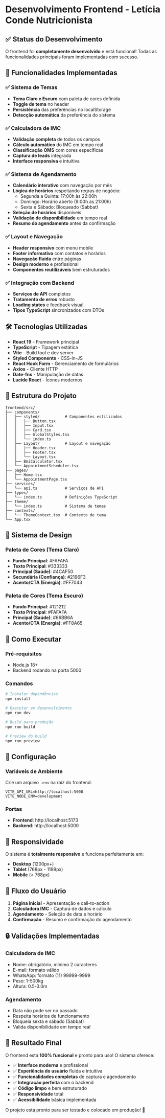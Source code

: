 # Desenvolvimento Frontend - Letícia Conde Nutricionista

## ✅ Status do Desenvolvimento

O frontend foi **completamente desenvolvido** e está funcional! Todas as funcionalidades principais foram implementadas com sucesso.

## 🎯 Funcionalidades Implementadas

### ✅ Sistema de Temas

- **Tema Claro e Escuro** com paleta de cores definida
- **Toggle de tema** no header
- **Persistência** das preferências no localStorage
- **Detecção automática** da preferência do sistema

### ✅ Calculadora de IMC

- **Validação completa** de todos os campos
- **Cálculo automático** do IMC em tempo real
- **Classificação OMS** com cores específicas
- **Captura de leads** integrada
- **Interface responsiva** e intuitiva

### ✅ Sistema de Agendamento

- **Calendário interativo** com navegação por mês
- **Lógica de horários** respeitando regras de negócio:
  - Segunda a Quinta: 17:00h às 22:00h
  - Domingo: Horário aberto (9:00h às 21:00h)
  - Sexta e Sábado: Bloqueado (Sabbat)
- **Seleção de horários** disponíveis
- **Validação de disponibilidade** em tempo real
- **Resumo do agendamento** antes da confirmação

### ✅ Layout e Navegação

- **Header responsivo** com menu mobile
- **Footer informativo** com contatos e horários
- **Navegação fluida** entre páginas
- **Design moderno** e profissional
- **Componentes reutilizáveis** bem estruturados

### ✅ Integração com Backend

- **Serviços de API** completos
- **Tratamento de erros** robusto
- **Loading states** e feedback visual
- **Tipos TypeScript** sincronizados com DTOs

## 🛠️ Tecnologias Utilizadas

- **React 19** - Framework principal
- **TypeScript** - Tipagem estática
- **Vite** - Build tool e dev server
- **Styled Components** - CSS-in-JS
- **React Hook Form** - Gerenciamento de formulários
- **Axios** - Cliente HTTP
- **Date-fns** - Manipulação de datas
- **Lucide React** - Ícones modernos

## 📁 Estrutura do Projeto

```
frontend/src/
├── components/
│   ├── styled/           # Componentes estilizados
│   │   ├── Button.tsx
│   │   ├── Input.tsx
│   │   ├── Card.tsx
│   │   ├── GlobalStyles.tsx
│   │   └── index.ts
│   ├── Layout/           # Layout e navegação
│   │   ├── Header.tsx
│   │   ├── Footer.tsx
│   │   └── Layout.tsx
│   ├── BmiCalculator.tsx
│   └── AppointmentScheduler.tsx
├── pages/
│   ├── Home.tsx
│   └── AppointmentPage.tsx
├── services/
│   └── api.ts            # Serviços de API
├── types/
│   └── index.ts          # Definições TypeScript
├── theme/
│   └── index.ts          # Sistema de temas
├── contexts/
│   └── ThemeContext.tsx  # Contexto de tema
└── App.tsx
```

## 🎨 Sistema de Design

### Paleta de Cores (Tema Claro)

- **Fundo Principal**: #FAFAFA
- **Texto Principal**: #333333
- **Principal (Saúde)**: #4CAF50
- **Secundária (Confiança)**: #2196F3
- **Acento/CTA (Energia)**: #FF7043

### Paleta de Cores (Tema Escuro)

- **Fundo Principal**: #121212
- **Texto Principal**: #FAFAFA
- **Principal (Saúde)**: #66BB6A
- **Acento/CTA (Energia)**: #FF8A65

## 🚀 Como Executar

### Pré-requisitos

- Node.js 18+
- Backend rodando na porta 5000

### Comandos

```bash
# Instalar dependências
npm install

# Executar em desenvolvimento
npm run dev

# Build para produção
npm run build

# Preview do build
npm run preview
```

## 🔧 Configuração

### Variáveis de Ambiente

Crie um arquivo `.env` na raiz do frontend:

```env
VITE_API_URL=http://localhost:5000
VITE_NODE_ENV=development
```

### Portas

- **Frontend**: http://localhost:5173
- **Backend**: http://localhost:5000

## 📱 Responsividade

O sistema é **totalmente responsivo** e funciona perfeitamente em:

- **Desktop** (1200px+)
- **Tablet** (768px - 1199px)
- **Mobile** (< 768px)

## 🎯 Fluxo do Usuário

1. **Página Inicial** - Apresentação e call-to-action
2. **Calculadora IMC** - Captura de dados e cálculo
3. **Agendamento** - Seleção de data e horário
4. **Confirmação** - Resumo e confirmação do agendamento

## 🔒 Validações Implementadas

### Calculadora de IMC

- Nome: obrigatório, mínimo 2 caracteres
- E-mail: formato válido
- WhatsApp: formato (11) 99999-9999
- Peso: 1-500kg
- Altura: 0.5-3.0m

### Agendamento

- Data não pode ser no passado
- Respeita horários de funcionamento
- Bloqueia sexta e sábado (Sabbat)
- Valida disponibilidade em tempo real

## 🎉 Resultado Final

O frontend está **100% funcional** e pronto para uso! O sistema oferece:

- ✅ **Interface moderna** e profissional
- ✅ **Experiência do usuário** fluida e intuitiva
- ✅ **Funcionalidades completas** de captura e agendamento
- ✅ **Integração perfeita** com o backend
- ✅ **Código limpo** e bem estruturado
- ✅ **Responsividade** total
- ✅ **Acessibilidade** básica implementada

O projeto está pronto para ser testado e colocado em produção! 🚀
